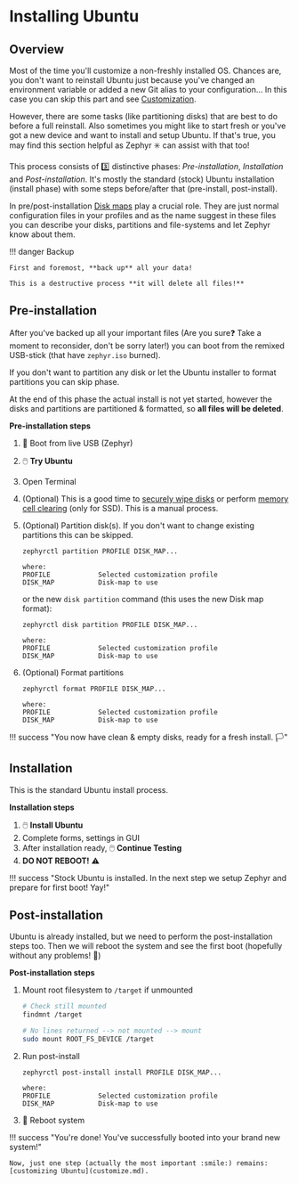 # Installing Ubuntu

## Overview

Most of the time you'll customize a non-freshly installed OS.
Chances are, you don't want to reinstall Ubuntu just because you've changed an environment variable or added a new Git alias to your configuration...
In this case you can skip this part and see [Customization](customize.md).

However, there are some tasks (like partitioning disks) that are best to do before a full reinstall.
Also sometimes you might like to start fresh or you've got a new device and want to install and setup Ubuntu.
If that's true, you may find this section helpful as Zephyr :eight_spoked_asterisk: can assist with that too!

This process consists of :three: distinctive phases: _Pre-installation_, _Installation_ and _Post-installation_.
It's mostly the standard (stock) Ubuntu installation (install phase) with some steps before/after that (pre-install, post-install).

In pre/post-installation [Disk maps](reference/disk-maps.md) play a crucial role.
They are just normal configuration files in your profiles and as the name suggest in these files you can describe your disks, partitions and file-systems and let Zephyr know about them.

!!! danger Backup

    First and foremost, **back up** all your data!

    This is a destructive process **it will delete all files!**

## Pre-installation

After you've backed up all your important files (Are you sure:question: Take a moment to reconsider, don't be sorry later!) you can boot from the remixed USB-stick (that have `zephyr.iso` burned).

If you don't want to partition any disk or let the Ubuntu installer to format partitions you can skip phase.

At the end of this phase the actual install is not yet started, however the disks and partitions are partitioned & formatted, so **all files will be deleted**.

**Pre-installation steps**

1. :red_circle: Boot from live USB (Zephyr)
1. :computer_mouse: **Try Ubuntu**
1. Open Terminal
1. (Optional) This is a good time to [securely wipe disks](know-how/erase-disk.md#securely-wipe-disk) or perform [memory cell clearing](know-how/erase-disk.md#memory-cell-clearing-only-for-ssds) (only for SSD). This is a manual process.
1. (Optional) Partition disk(s). If you don't want to change existing partitions this can be skipped.

    ```
    zephyrctl partition PROFILE DISK_MAP...

    where:
    PROFILE            Selected customization profile
    DISK_MAP           Disk-map to use
    ```

    or the new `disk partition` command (this uses the new Disk map format):

    ```
    zephyrctl disk partition PROFILE DISK_MAP...

    where:
    PROFILE            Selected customization profile
    DISK_MAP           Disk-map to use
    ```

1. (Optional) Format partitions

    ```
    zephyrctl format PROFILE DISK_MAP...

    where:
    PROFILE            Selected customization profile
    DISK_MAP           Disk-map to use
    ```

!!! success "You now have clean & empty disks, ready for a fresh install. :white_flag:"

## Installation

This is the standard Ubuntu install process.

**Installation steps**

1. :computer_mouse: **Install Ubuntu**
1. Complete forms, settings in GUI
1. After installation ready, :computer_mouse: **Continue Testing**
1. **DO NOT REBOOT!** :warning:

!!! success "Stock Ubuntu is installed. In the next step we setup Zephyr and prepare for first boot! Yay!"

## Post-installation

Ubuntu is already installed, but we need to perform the post-installation steps too.
Then we will reboot the system and see the first boot (hopefully without any problems! :crossed_fingers:)

**Post-installation steps**

1.  Mount root filesystem to `/target` if unmounted

    ```bash
    # Check still mounted
    findmnt /target

    # No lines returned --> not mounted --> mount
    sudo mount ROOT_FS_DEVICE /target
    ```

1.  Run post-install

    ```
    zephyrctl post-install install PROFILE DISK_MAP...

    where:
    PROFILE            Selected customization profile
    DISK_MAP           Disk-map to use
    ```

1.  :red_circle: Reboot system

!!! success "You're done! You've successfully booted into your brand new system!"

    Now, just one step (actually the most important :smile:) remains: [customizing Ubuntu](customize.md).
